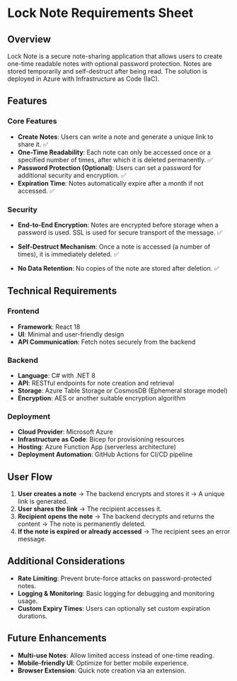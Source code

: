 # Lock Note Requirements Sheet

## Overview

Lock Note is a secure note-sharing application that allows users to create one-time readable notes with optional password protection. Notes are stored temporarily and self-destruct after being read. The solution is deployed in Azure with Infrastructure as Code (IaC).

## Features

### Core Features

- **Create Notes**: Users can write a note and generate a unique link to share it. ✅
- **One-Time Readability**: Each note can only be accessed once or a specified number of times, after which it is deleted permanently. ✅
- **Password Protection (Optional)**: Users can set a password for additional security and encryption. ✅
- **Expiration Time**: Notes automatically expire after a month if not accessed. ✅

### Security

- **End-to-End Encryption**: Notes are encrypted before storage when a password is used. SSL is used for secure transport of the message. ✅

- **Self-Destruct Mechanism**: Once a note is accessed (a number of times), it is immediately deleted. ✅

- **No Data Retention**: No copies of the note are stored after deletion. ✅

## Technical Requirements

### Frontend

- **Framework**: React 18
- **UI**: Minimal and user-friendly design
- **API Communication**: Fetch notes securely from the backend

### Backend

- **Language**: C# with .NET 8
- **API**: RESTful endpoints for note creation and retrieval
- **Storage**: Azure Table Storage or CosmosDB (Ephemeral storage model)
- **Encryption**: AES or another suitable encryption algorithm

### Deployment

- **Cloud Provider**: Microsoft Azure
- **Infrastructure as Code**: Bicep for provisioning resources
- **Hosting**: Azure Function App (serverless architecture)
- **Deployment Automation**: GitHub Actions for CI/CD pipeline

## User Flow

1. **User creates a note** → The backend encrypts and stores it → A unique link is generated.
2. **User shares the link** → The recipient accesses it.
3. **Recipient opens the note** → The backend decrypts and returns the content → The note is permanently deleted.
4. **If the note is expired or already accessed** → The recipient sees an error message.

## Additional Considerations

- **Rate Limiting**: Prevent brute-force attacks on password-protected notes.
- **Logging & Monitoring**: Basic logging for debugging and monitoring usage.
- **Custom Expiry Times**: Users can optionally set custom expiration durations.

## Future Enhancements

- **Multi-use Notes**: Allow limited access instead of one-time reading.
- **Mobile-friendly UI**: Optimize for better mobile experience.
- **Browser Extension**: Quick note creation via an extension.
